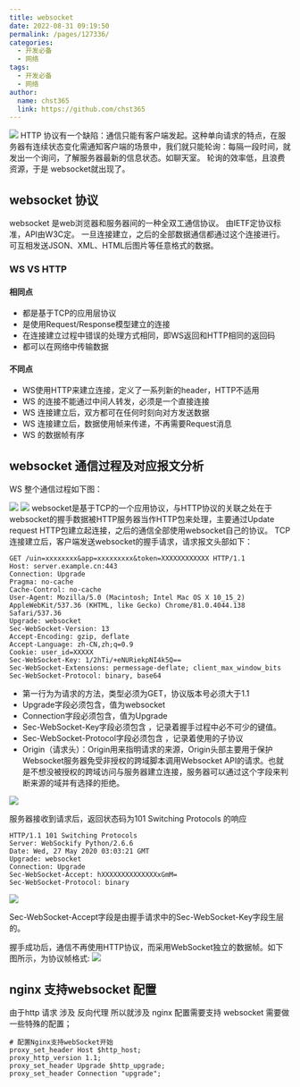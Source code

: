 ```yaml
---
title: websocket
date: 2022-08-31 09:19:50
permalink: /pages/127336/
categories: 
  - 开发必备
  - 网络
tags: 
  - 开发必备
  - 网络
author: 
  name: chst365
  link: https://github.com/chst365
---
```

![](https://cdn.jsdelivr.net/gh/chst365/bolgImgs/imgs/topImgs/433.jpg)
HTTP 协议有一个缺陷：通信只能有客户端发起。这种单向请求的特点，在服务器有连续状态变化需通知客户端的场景中，我们就只能轮询：每隔一段时间，就发出一个询问，了解服务器最新的信息状态。如聊天室。
轮询的效率低，且浪费资源，于是 websocket就出现了。
## websocket 协议
websocket 是web浏览器和服务器间的一种全双工通信协议。
由IETF定协议标准，API由W3C定。
一旦连接建立，之后的全部数据通信都通过这个连接进行。
可互相发送JSON、XML、HTML后图片等任意格式的数据。

### WS VS HTTP
#### 相同点
- 都是基于TCP的应用层协议
- 是使用Request/Response模型建立的连接
- 在连接建立过程中错误的处理方式相同，即WS返回和HTTP相同的返回码
- 都可以在网络中传输数据
#### 不同点
- WS使用HTTP来建立连接，定义了一系列新的header，HTTP不适用
- WS 的连接不能通过中间人转发，必须是一个直接连接
- WS 连接建立后，双方都可在任何时刻向对方发送数据
- WS 连接建立后，数据使用帧来传递，不再需要Request消息
- WS 的数据帧有序

## websocket 通信过程及对应报文分析
WS 整个通信过程如下图：

![](https://img-blog.csdnimg.cn/20200527233222508.png?x-oss-process=image/watermark,type_ZmFuZ3poZW5naGVpdGk,shadow_10,text_aHR0cHM6Ly9ibG9nLmNzZG4ubmV0L0xMODQ1ODc2NDI1,size_16,color_FFFFFF,t_70)
![](https://img-blog.csdnimg.cn/20200527233246458.png?x-oss-process=image/watermark,type_ZmFuZ3poZW5naGVpdGk,shadow_10,text_aHR0cHM6Ly9ibG9nLmNzZG4ubmV0L0xMODQ1ODc2NDI1,size_16,color_FFFFFF,t_70)
websocket是基于TCP的一个应用协议，与HTTP协议的关联之处在于websocket的握手数据被HTTP服务器当作HTTP包来处理，主要通过Update request HTTP包建立起连接，之后的通信全部使用websocket自己的协议。
TCP连接建立后，客户端发送websocket的握手请求，请求报文头部如下：
```
GET /uin=xxxxxxxx&app=xxxxxxxxx&token=XXXXXXXXXXXX HTTP/1.1
Host: server.example.cn:443
Connection: Upgrade
Pragma: no-cache
Cache-Control: no-cache
User-Agent: Mozilla/5.0 (Macintosh; Intel Mac OS X 10_15_2) AppleWebKit/537.36 (KHTML, like Gecko) Chrome/81.0.4044.138 Safari/537.36
Upgrade: websocket
Sec-WebSocket-Version: 13
Accept-Encoding: gzip, deflate
Accept-Language: zh-CN,zh;q=0.9
Cookie: user_id=XXXXX
Sec-WebSocket-Key: 1/2hTi/+eNURiekpNI4k5Q==
Sec-WebSocket-Extensions: permessage-deflate; client_max_window_bits
Sec-WebSocket-Protocol: binary, base64
```
- 第一行为为请求的方法，类型必须为GET，协议版本号必须大于1.1
- Upgrade字段必须包含，值为websocket
- Connection字段必须包含，值为Upgrade
- Sec-WebSocket-Key字段必须包含 ，记录着握手过程中必不可少的键值。
- Sec-WebSocket-Protocol字段必须包含 ，记录着使用的子协议
- Origin（请求头）：Origin用来指明请求的来源，Origin头部主要用于保护Websocket服务器免受非授权的跨域脚本调用Websocket API的请求。也就是不想没被授权的跨域访问与服务器建立连接，服务器可以通过这个字段来判断来源的域并有选择的拒绝。

![](https://img-blog.csdnimg.cn/20200527233303721.png?x-oss-process=image/watermark,type_ZmFuZ3poZW5naGVpdGk,shadow_10,text_aHR0cHM6Ly9ibG9nLmNzZG4ubmV0L0xMODQ1ODc2NDI1,size_16,color_FFFFFF,t_70)

服务器接收到请求后，返回状态码为101 Switching Protocols 的响应

```
HTTP/1.1 101 Switching Protocols
Server: WebSockify Python/2.6.6
Date: Wed, 27 May 2020 03:03:21 GMT
Upgrade: websocket
Connection: Upgrade
Sec-WebSocket-Accept: hXXXXXXXXXXXXXXxGmM=
Sec-WebSocket-Protocol: binary
```
![](https://img-blog.csdnimg.cn/20200527233326813.png?x-oss-process=image/watermark,type_ZmFuZ3poZW5naGVpdGk,shadow_10,text_aHR0cHM6Ly9ibG9nLmNzZG4ubmV0L0xMODQ1ODc2NDI1,size_16,color_FFFFFF,t_70)

Sec-WebSocket-Accept字段是由握手请求中的Sec-WebSocket-Key字段生层的。

握手成功后，通信不再使用HTTP协议，而采用WebSocket独立的数据帧。如下图所示，为协议帧格式:
![](https://img-blog.csdnimg.cn/20200527233345809.png?x-oss-process=image/watermark,type_ZmFuZ3poZW5naGVpdGk,shadow_10,text_aHR0cHM6Ly9ibG9nLmNzZG4ubmV0L0xMODQ1ODc2NDI1,size_16,color_FFFFFF,t_70)

## nginx 支持websocket 配置
由于http 请求 涉及 反向代理 所以就涉及 nginx 配置需要支持 websocket 需要做一些特殊的配置；
```
# 配置Nginx支持webSocket开始
proxy_set_header Host $http_host;
proxy_http_version 1.1;
proxy_set_header Upgrade $http_upgrade;
proxy_set_header Connection "upgrade";
```